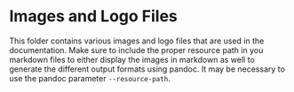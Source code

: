 # Images and Logo Files

This folder contains various images and logo files that are used in the documentation. Make sure to include the proper resource path in you markdown files to either display the images in markdown as well to generate the different output formats using pandoc. It may be necessary to use the pandoc parameter `--resource-path`.
